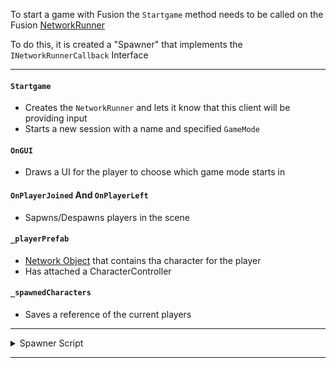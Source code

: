 To start a game with Fusion the `Startgame` method needs to be called on the Fusion [NetworkRunner]

To do this, it is created a "Spawner" that implements the `INetworkRunnerCallback` Interface

---
#### `Startgame`
- Creates the `NetworkRunner` and lets it know that this client will be providing input
- Starts a new session with a name and specified `GameMode`

#### `OnGUI`
- Draws a UI for the player to choose which game mode starts in

#### `OnPlayerJoined` And `OnPlayerLeft`
- Sapwns/Despawns players in the scene

#### `_playerPrefab`
- [Network Object] that contains tha character for the player
- Has attached a CharacterController

#### `_spawnedCharacters`
- Saves a reference of the current players

---

<details>
<summary> Spawner Script
</summary>

```cs
using System;
using System.Collections.Generic;
using UnityEngine;
using UnityEngine.SceneManagement;
using Fusion;
using Fusion.Sockets;

public class Sample_Spawner : MonoBehaviour, INetworkRunnerCallbacks
{
    /// <summary> Represents a Server or Client Simulation. </summary>
    private NetworkRunner _runner;
    /// <summary> Prefab to spawn for each player. </summary>
    [SerializeField] private NetworkPrefabRef _playerPrefab;
    /// <summary> List of spawned players. </summary>
    private Dictionary<PlayerRef, NetworkObject> _spawnedPlayers = new Dictionary<PlayerRef, NetworkObject>();

    /// <summary> Starts a game with the specified mode: <br />
    /// <see langword ="GameMode.Server"/>, <see langword ="GameMode.Host" />, <see langword ="GameMode.Client" />.</summary>
    /// <param name="mode">Game mode to start (<b>Server</b>, <b>Host</b> or <b>Client</b>).</param>
    async void StartGame(GameMode mode)
    {
        _runner = gameObject.GetComponent<NetworkRunner>() ?? gameObject.AddComponent<NetworkRunner>();
        _runner.ProvideInput = true;

        await _runner.StartGame(new StartGameArgs()
        {
            GameMode = mode,
            SessionName = "Spawner",
            Scene = SceneManager.GetActiveScene().buildIndex,
            SceneManager = gameObject.GetComponent<NetworkSceneManagerDefault>() ?? gameObject.AddComponent<NetworkSceneManagerDefault>(),
        });
        Debug.Log($"Game started; as {mode}");
    }

    /// <summary> Draws a simple GUI to start a game. </summary>
    private void OnGUI()
    {
        if (_runner == null)
        {
            if (GUI.Button(new Rect(Screen.width / 2, Screen.height / 2, 200, 40),"Start Server"))
                StartGame(GameMode.Server);

            if (GUI.Button(new Rect(Screen.width / 2, Screen.height / 2 + 50, 200, 40), "Start Host"))
                StartGame(GameMode.Host);

            if (GUI.Button(new Rect(Screen.width / 2, Screen.height / 2 + 100, 200, 40), "Start Client"))
                StartGame(GameMode.Client);
        }
        else
        {
            if (GUILayout.Button("Stop"))
            {
                _runner.Shutdown();
                Destroy(_runner);
                _runner = null;
            }
        }
    }


    public void OnPlayerJoined(NetworkRunner runner, PlayerRef player)
    {
        if (runner.IsServer)
        {
            Vector3 spawnPos= new Vector3((player.RawEncoded%runner.Config.Simulation.DefaultPlayers) * 3, 1, 0);
            NetworkObject networkPlayerObject = runner.Spawn(_playerPrefab, spawnPos, Quaternion.identity, player);

            _spawnedPlayers.Add(player, networkPlayerObject);
        }
    }

    public void OnPlayerLeft(NetworkRunner runner, PlayerRef player)
    {
        if (_spawnedPlayers.TryGetValue(player, out NetworkObject networkPlayerObject))
        {
            runner.Despawn(networkPlayerObject);
            _spawnedPlayers.Remove(player);
        }
    }

    public void OnConnectedToServer(NetworkRunner runner) { }
    public void OnConnectFailed(NetworkRunner runner, NetAddress remoteAddress, NetConnectFailedReason reason) { }
    public void OnConnectRequest(NetworkRunner runner, NetworkRunnerCallbackArgs.ConnectRequest request, byte[] token) { }
    public void OnCustomAuthenticationResponse(NetworkRunner runner, Dictionary<string, object> data) { }
    public void OnDisconnectedFromServer(NetworkRunner runner) { }
    public void OnHostMigration(NetworkRunner runner, HostMigrationToken hostMigrationToken) { }
    public void OnInput(NetworkRunner runner, NetworkInput input) { }
    public void OnInputMissing(NetworkRunner runner, PlayerRef player, NetworkInput input) { }
    public void OnReliableDataReceived(NetworkRunner runner, PlayerRef player, ArraySegment<byte> data) { }
    public void OnSceneLoadDone(NetworkRunner runner) { }
    public void OnSceneLoadStart(NetworkRunner runner) { }
    public void OnSessionListUpdated(NetworkRunner runner, List<SessionInfo> sessionList) { }
    public void OnShutdown(NetworkRunner runner, ShutdownReason shutdownReason) { }
    public void OnUserSimulationMessage(NetworkRunner runner, SimulationMessagePtr message) { }
}
```


</details>

---

[NetworkRunner]:<https://doc-api.photonengine.com/en/fusion/current/class_fusion_1_1_network_runner.html#details>
[Network Object]: <https://doc-api.photonengine.com/en/fusion/current/class_fusion_1_1_network_object.html>